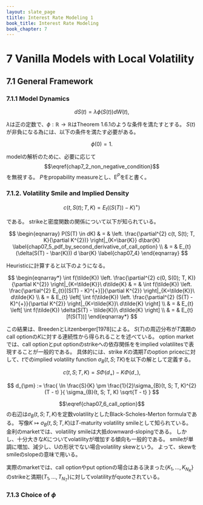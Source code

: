 ```yaml
---
layout: slate_page
t1itle: Interest Rate Modeling 1
book_title: Interest Rate Modeling
book_chapter: 7
---
```


# 7 Vanilla Models with Local Volatility

## 7.1 General Framework

### 7.1.1 Model Dynamics

$$
\begin{equation}
    dS(t) 
        = \lambda \phi(S(t)) dW(t),
    \label{chap7_1_general_local_volatility}
\end{equation}
$$

$\lambda$は正の定数で、$\phi: \mathbb{R} \rightarrow \mathbb{R}$はTheorem 1.6.1のような条件を満たすとする。
$S(t)$が非負になる為には、以下の条件を満たす必要がある。

$$
\begin{equation}
    \phi(0) = 1.
    \label{chap7_2_non_negative_condition}
\end{equation}
$$

modelの解析のために、必要に応じて$$\eqref{chap7_2_non_negative_condition}$$を無視する。
$P$をpropability measureとし、$\mathrm{E}^{P}$を$\mathrm{E}$と書く。


### 7.1.2. Volatility  Smile and Implied Density

$$
\begin{equation}
    c(t, S(t); T, K) 
        = E_{t}
        \left(
            (S(T)) - K)^{+}
        \right)
    \label{chap07_3}
\end{equation}
$$

である。
strikeと密度関数の関係について以下が知られている。

$$
\begin{eqnarray}
    P(S(T) \in dK) 
        & = &
            \left.
                \frac{\partial^{2} c(t, S(t); T, K}{\partial K^{2})}
            \right|_{K=\bar{K}} d\bar{K}
            \label{chap07_5_pdf_by_second_derivative_of_call_option}
        \\
        & = & E_{t}(\delta(S(T) - \bar{K})) d \bar{K}
            \label{chap07_4}
\end{eqnarray}
$$

Heuristicに計算すると以下のようになる。

$$
\begin{eqnarray*}
    \int f(\tilde{K}) 
        \left. 
            \frac{\partial^{2} c(0, S(0); T, K)}{\partial K^{2}}  
        \right|_{K=\tilde{K}}\ d\tilde{K} 
        & = & \int f(\tilde{K}) 
            \left. 
                \frac{\partial^{2} E_{t}[(S(T) - K)^{+}]}{\partial K^{2}}  
            \right|_{K=\tilde{K}}\ d\tilde{K} \\
        & = & E_{t}
            \left[
                \int f(\tilde{K}) 
                    \left. 
                        \frac{\partial^{2} (S(T) - K)^{+}}{\partial K^{2}}  
                    \right|_{K=\tilde{K}}\ d\tilde{K} 
            \right] \\
       & = &  E_{t}
            \left[
                \int f(\tilde{K}) \delta(S(T) - \tilde{K})\ d\tilde{K}
            \right] \\
       & = & E_{t}[f(S(T))]
\end{eqnarray*}
$$

この結果は、BreedenとLitzenberger[1978]による。
$S(T)$の周辺分布が$T$満期のcall optionの$K$に対する連続性から得られることを述べている。
option marketでは、call optionとput optionのstrikeへの依存関係ををimplied volatilitesで表現することが一般的である。
具体的には、strike $K$の満期$T$のoption price$c$に対して、$t$でのimplied volatility function $\sigma_{B}(t, S; TK)$を以下の解として定義する。

$$
\begin{equation}
    c(t, S; T, K)
        = S \Phi(d_{+}) - K \Phi(d_{-}),
    \label{chap07_6_call_option}
\end{equation}
$$

$$
    d_{\pm} 
        := 
        \frac{
            \ln \frac{S}{K} \pm \frac{1}{2}\sigma_{B}(t, S; T, K)^{2}(T - t)
        }{
            \sigma_{B}(t, S; T, K) \sqrt{T - t}
        }
$$

$$\eqref{chap07_6_call_option}$$の右辺は$\sigma_{B}(t, S; T, K)$を定数volatilityとしたBlack-Scholes-Merton formulaである。
写像$K \mapsto \sigma_{B}(t, S; T, K)$は$T$-maturity volatility smileとして知られている。
金利のmarketでは、volatility smileは大抵downward-slopingである。
しかし、十分大きな$K$についてvolatilityが増加する傾向も一般的である。
smileが単調に増加、減少し、Uの形状でない場合volatility skewという。
よって、skewをsmileのslopeの意味で用いる。


実際のmarketでは、call optionやput optionの場合はある決まった$\{K_{1}, \ldots, K_{N_{K}}\}$のstrikeと満期$\{T_{1}, \ldots, T_{N_{T}}\}$に対してvolatilityがquoteされている。

### 7.1.3 Choice of $\phi$



